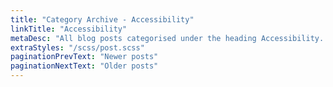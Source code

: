 ```yaml
---
title: "Category Archive - Accessibility"
linkTitle: "Accessibility"
metaDesc: "All blog posts categorised under the heading Accessibility. These are updated on a regular basis so do check back for updates."
extraStyles: "/scss/post.scss"
paginationPrevText: "Newer posts"
paginationNextText: "Older posts"
---
```

